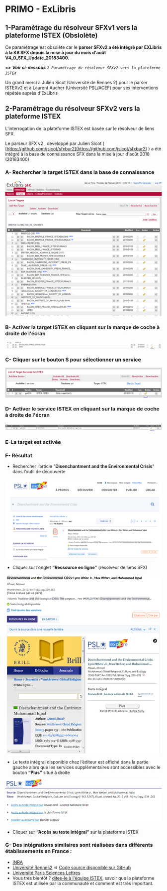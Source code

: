 # PRIMO - ExLibris

## 1-Paramétrage du résolveur SFXv1 vers la plateforme ISTEX \(Obslolète\)

Ce paramétrage est obsolète car le **parser SFXv2 a été intégré par EXLibris à la KB SFX depuis la mise à jour du mois d'août V4\_0\_SFX\_Update\_20183400.**

=**&gt;** _**Voir ci-dessous**  `2-Paramétrage du résolveur SFXv2 vers la plateforme ISTEX`_

Un grand merci à Julien Sicot \(Université de Rennes 2\) pour le parser ISTEXv2 et à Laurent Aucher \(Université PSL/ACEF\) pour ses interventions répétée auprès d'ExLibris



## 2-Paramétrage du résolveur SFXv2 vers la plateforme ISTEX

L’interrogation de la plateforme ISTEX est basée sur le résolveur de liens SFX. 

Le parseur SFX v2 , développé par Julien Sicot  \( [https://github.com/jsicot/sfxbur2](https://github.com/jsicot/sfxbur2) \) a été intégré à la base de connaissance SFX dans la mise à jour d'août 2018 \(20183400\) 

### **A-** Rechercher la target ISTEX dans la base de connaissance

![](../../.gitbook/assets/exlibris1.png)

### **B-** Activer la target ISTEX en cliquant sur la marque de coche à droite de l'écran

![](../../.gitbook/assets/exlibris2.png)

### **C-** Cliquer sur le bouton S pour sélectionner un service

![](../../.gitbook/assets/exlibris3.png)

### **D-** Activer le service ISTEX en cliquant sur la marque de coche à droite de l'écran

![](../../.gitbook/assets/exlibris4.png)

### E-La target est activée

### **F- Résultat**

* Rechercher l’article "**Disenchantment and the Environmental Crisis**" dans l’outil de découverte

![](../../.gitbook/assets/exlibris5.png)

* Cliquer sur l’onglet **“Ressource en ligne”** \(résolveur de liens SFX\)

![](../../.gitbook/assets/exlibris6%20%281%29.png)

* Le texte intégral disponible chez l’éditeur est affiché dans la partie gauche alors que les services supplémentaires sont accessibles avec le bouton **“Plus”** situé à droite

![](../../.gitbook/assets/exlibris7.png)

*  Cliquer sur **“Accès au texte intégral”** sur la plateforme ISTEX

### G- Des intégrations similaires sont réalisées dans différents établissements en France :

* [INRA](https://doc.istex.fr/users/integration/exemples/#inra)
* [Université Rennes2](https://doc.istex.fr/users/integration/exemples/#universite-rennes2) =&gt; [Code source disponible sur GitHub](https://github.com/jsicot/sfxbur2)
* [Université Paris Sciences Lettres](https://doc.istex.fr/users/integration/exemples/#universite-paris-sciences-lettres)
* Vous très bientôt ? [dites-le à l'équipe ISTEX](mailto:contact@listes.istex.fr), savoir que la plateforme ISTEX est utilisée par la communauté et comment est très important.



